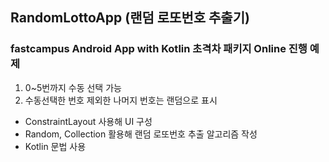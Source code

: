 ## RandomLottoApp (랜덤 로또번호 추출기)
### fastcampus Android App with Kotlin 초격차 패키지 Online 진행 예제
 
1. 0~5번까지 수동 선택 가능
2. 수동선택한 번호 제외한 나머지 번호는 랜덤으로 표시

  * ConstraintLayout 사용해 UI 구성
  * Random, Collection 활용해 랜덤 로또번호 추출 알고리즘 작성
  * Kotlin 문법 사용
